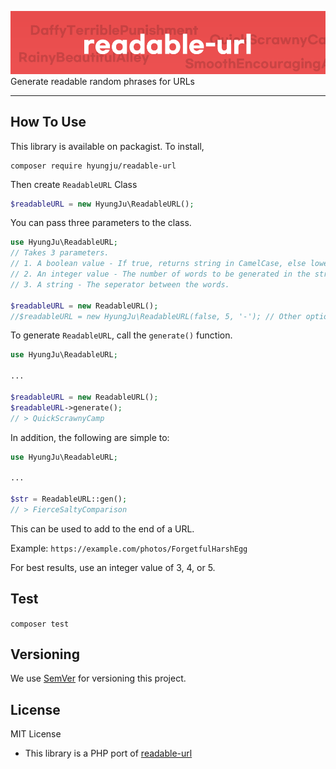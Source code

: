 ![Logo](readable.png)
Generate readable random phrases for URLs

-----

## How To Use
This library is available on packagist.
To install, 
```shell script
composer require hyungju/readable-url
``` 

Then create ``ReadableURL`` Class
```php
$readableURL = new HyungJu\ReadableURL();
```

You can pass three parameters to the class.
```php
use HyungJu\ReadableURL;
// Takes 3 parameters.
// 1. A boolean value - If true, returns string in CamelCase, else lowercase.
// 2. An integer value - The number of words to be generated in the string. (Between 2 and 10).
// 3. A string - The seperator between the words.

$readableURL = new ReadableURL();
//$readableURL = new HyungJu\ReadableURL(false, 5, '-'); // Other options.
```

To generate `ReadableURL`, call the `generate()` function.
```php
use HyungJu\ReadableURL;

...

$readableURL = new ReadableURL();
$readableURL->generate();
// > QuickScrawnyCamp
```

In addition, the following are simple to:
```php
use HyungJu\ReadableURL;

...

$str = ReadableURL::gen();
// > FierceSaltyComparison
```

This can be used to add to the end of a URL.

Example: `https://example.com/photos/ForgetfulHarshEgg`

For best results, use an integer value of 3, 4, or 5.

## Test
`composer test` 

## Versioning
We use [SemVer](https://semver.org/) for versioning this project.

## License
MIT License

* This library is a PHP port of [readable-url](https://www.npmjs.com/package/readable-url)

